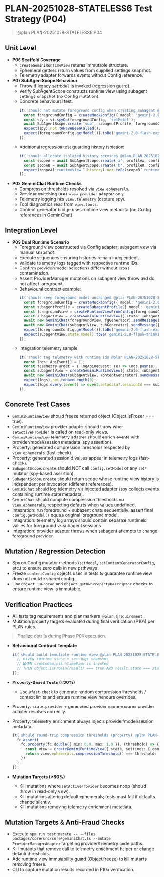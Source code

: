 # PLAN-20251028-STATELESS6 Test Strategy (P04)

> @plan PLAN-20251028-STATELESS6.P04

## Unit Level

- **P06 Scaffold Coverage**
  - `createGeminiRuntimeView` returns immutable structure.
  - Ephemeral getters return values from supplied settings snapshot.
  - Telemetry adapter forwards events without Config reference.
- **P07 SubAgentScope Behaviour**
  - Throw if legacy `setModel` is invoked (regression guard).
  - Verify SubAgentScope constructs runtime view using subagent settings snapshot (no Config mutation).
  - Concrete behavioural test:
    ```typescript
    it('should not mutate foreground config when creating subagent @plan PLAN-20251028-STATELESS6.P07 @requirement REQ-STAT6-003.1', async () => {
      const foregroundConfig = createMockConfig({ model: 'gemini-2.0-flash-exp' });
      const spy = vi.spyOn(foregroundConfig, 'setModel');
      await SubAgentScope.create('sub', subagentProfile, foregroundConfig);
      expect(spy).not.toHaveBeenCalled();
      expect(foregroundConfig.getModel()).toBe('gemini-2.0-flash-exp');
    });
    ```
  - Additional regression test guarding history isolation:
    ```typescript
    it('should allocate isolated history services @plan PLAN-20251028-STATELESS6.P07 @requirement REQ-STAT6-003.2', async () => {
      const scopeA = await SubAgentScope.create('a', profileA, config);
      const scopeB = await SubAgentScope.create('b', profileB, config);
      expect(scopeA['runtimeView'].history).not.toBe(scopeB['runtimeView'].history);
    });
    ```
- **P08 GeminiChat Runtime Checks**
  - Compression thresholds resolved via `view.ephemerals`.
  - Provider switching uses `view.provider` adapter only.
  - Telemetry logging hits `view.telemetry` (capture spy).
  - Tool diagnostics read from `view.tools`.
  - Content generator bridge uses runtime view metadata (no Config references in GeminiChat).

## Integration Level

- **P09 Dual Runtime Scenario**
  - Foreground view constructed via Config adapter; subagent view via manual snapshot.
  - Execute sequences ensuring histories remain independent.
  - Validate telemetry logs tagged with respective runtime IDs.
  - Confirm provider/model selections differ without cross-contamination.
  - Assert ProviderManager mutations on subagent view throw and do not affect foreground.
  - Behavioural contract example:
    ```typescript
    it('should keep foreground model unchanged @plan PLAN-20251028-STATELESS6.P09 @requirement REQ-STAT6-003.1', async () => {
      const foregroundConfig = createMockConfig({ model: 'gemini-2.0-flash-exp' });
      const subagentProfile = createSubagentProfile({ model: 'gemini-2.0-flash-thinking-exp' });
      const foregroundView = createRuntimeViewFromConfig(foregroundConfig);
      const subagentView = createGeminiRuntimeView({ state: subagentState, settings: subagentSettings });
      await new GeminiChat(foregroundView, fgGenerator).sendMessage({ message: 'hello' }, 'prompt-fg');
      await new GeminiChat(subagentView, subGenerator).sendMessage({ message: 'review' }, 'prompt-sub');
      expect(foregroundConfig.getModel()).toBe('gemini-2.0-flash-exp');
      expect(subagentView.state.model).toBe('gemini-2.0-flash-thinking-exp');
    });
    ```
  - Integration telemetry sample:
    ```typescript
    it('should tag telemetry with runtime ids @plan PLAN-20251028-STATELESS6.P09 @requirement REQ-STAT6-003.3', async () => {
      const logs: ApiEvent[] = [];
      const telemetryTarget = { logApiRequest: (e) => logs.push(e), logApiResponse: (e) => logs.push(e), logApiError: () => undefined };
      const subagentView = createGeminiRuntimeView({ state: subagentState, settings: subagentSettings, telemetryTarget });
      await new GeminiChat(subagentView, contentGenerator).sendMessage({ message: 'hello' }, 'prompt');
      expect(logs).not.toHaveLength(0);
      expect(logs.every((event) => event.metadata?.sessionId === subagentState.sessionId)).toBe(true);
    });
    ```

## Concrete Test Cases

- `GeminiRuntimeView` should freeze returned object (Object.isFrozen === true).
- `GeminiRuntimeView` provider adapter should throw when `setActiveProvider` is called on read-only views.
- `GeminiRuntimeView` telemetry adapter should enrich events with provider/model/session metadata (spy assertion).
- Property: generated compression thresholds respected by `view.ephemerals` (fast-check).
- Property: generated sessionId values appear in telemetry logs (fast-check).
- `SubAgentScope.create` should NOT call `config.setModel` or any `set*` mutator (spy-based assertion).
- `SubAgentScope.create` should return scope whose runtime view history is independent per invocation (different references).
- `GeminiChat` should log telemetry via injected adapter (spy collects events containing runtime state metadata).
- `GeminiChat` should compute compression thresholds via `view.ephemerals`, respecting defaults when values undefined.
- Integration: run foreground + subagent chats sequentially, assert final `config.getModel()` equals original foreground model.
- Integration: telemetry log arrays should contain separate runtimeId values for foreground vs subagent sessions.
- Integration: provider adapter throws when subagent attempts to change foreground provider.

## Mutation / Regression Detection

- Spy on Config mutator methods (`setModel`, `setContentGeneratorConfig`, etc.) to ensure zero calls in new pathways.
- Freeze `contentConfig` objects used in tests to guarantee runtime view does not mutate shared config.
- Use `Object.isFrozen` and `Object.getOwnPropertyDescriptor` checks to ensure runtime view is immutable.

## Verification Practices

- All tests tag requirements and plan markers (`@plan`, `@requirement`).
- Mutation/property targets evaluated during final verification (P10a) per PLAN rules.

> Finalize details during Phase P04 execution.
- **Behavioural Contract Template**
  ```typescript
  it('should build immutable runtime view @plan PLAN-20251028-STATELESS6.P06 @requirement REQ-STAT6-001.3', async () => {
    // GIVEN runtime state + settings snapshot
    // WHEN createGeminiRuntimeView is invoked
    // THEN Object.isFrozen(result) === true AND result.state === state (same reference)
  });
  ```

- **Property-Based Tests (≥30%)**
  - Use `@fast-check` to generate random compression thresholds / context limits and ensure runtime view honours overrides.
- Property: `state.provider` + generated provider name ensures provider adapter resolves correctly.
- Property: telemetry enrichment always injects provider/model/session metadata.
  ```typescript
  it('should round-trip compression thresholds (property) @plan PLAN-20251028-STATELESS6.P06 @requirement REQ-STAT6-002.2', () => {
    fc.assert(
      fc.property(fc.double({ min: 0.0, max: 1.0 }), (threshold) => {
        const view = createGeminiRuntimeView({ state, settings: { compressionThreshold: threshold } });
        return view.ephemerals.compressionThreshold() === threshold;
      })
    );
  });
  ```

- **Mutation Targets (≥80%)**
  - Kill mutations where `setActiveProvider` becomes noop (should throw in read-only view).
  - Kill mutations altering default ephemerals; tests must fail if defaults change silently.
  - Kill mutations removing telemetry enrichment metadata.

## Mutation Targets & Anti-Fraud Checks

- Execute `npm run test:mutate -- --files packages/core/src/core/geminiChat.ts --mutate ProviderManagerAdapter` targeting provider/telemetry code paths.
- Kill mutants that remove call to telemetry enrichment helper or change default thresholds.
- Add runtime view immutability guard (Object.freeze) to kill mutants removing freeze.
- CLI to capture mutation results recorded in P10a verification.
